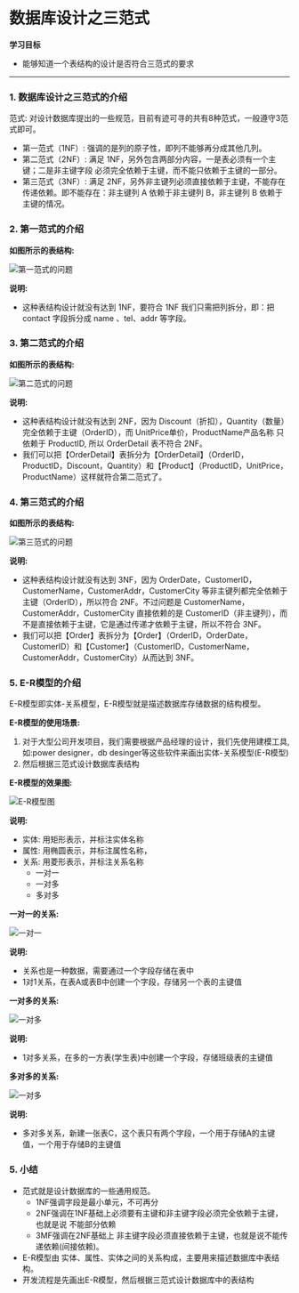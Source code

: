 # 数据库设计之三范式

**学习目标**

* 能够知道一个表结构的设计是否符合三范式的要求

---

### 1. 数据库设计之三范式的介绍

范式: 对设计数据库提出的一些规范，目前有迹可寻的共有8种范式，一般遵守3范式即可。

* 第一范式（1NF）: 强调的是列的原子性，即列不能够再分成其他几列。
* 第二范式（2NF）: 满足 1NF，另外包含两部分内容，一是表必须有一个主键；二是非主键字段 必须完全依赖于主键，而不能只依赖于主键的一部分。
* 第三范式（3NF）: 满足 2NF，另外非主键列必须直接依赖于主键，不能存在传递依赖。即不能存在：非主键列 A 依赖于非主键列 B，非主键列 B 依赖于主键的情况。

### 2. 第一范式的介绍

**如图所示的表结构:**

![第一范式的问题](/mysqlquery/imgs/1nf.png)

**说明:**

* 这种表结构设计就没有达到 1NF，要符合 1NF 我们只需把列拆分，即：把 contact 字段拆分成 name 、tel、addr 等字段。

### 3. 第二范式的介绍

**如图所示的表结构:**

![第二范式的问题](/mysqlquery/imgs/2nf.png)

**说明:**

* 这种表结构设计就没有达到 2NF，因为 Discount（折扣），Quantity（数量）完全依赖于主键（OrderID），而 UnitPrice单价，ProductName产品名称 只依赖于 ProductID, 所以 OrderDetail 表不符合 2NF。
* 我们可以把【OrderDetail】表拆分为【OrderDetail】（OrderID，ProductID，Discount，Quantity）和【Product】（ProductID，UnitPrice，ProductName）这样就符合第二范式了。

### 4. 第三范式的介绍

**如图所示的表结构:**

![第三范式的问题](/mysqlquery/imgs/3nf.png)

**说明:**

* 这种表结构设计就没有达到 3NF，因为 OrderDate，CustomerID，CustomerName，CustomerAddr，CustomerCity 等非主键列都完全依赖于主键（OrderID），所以符合 2NF。不过问题是 CustomerName，CustomerAddr，CustomerCity 直接依赖的是 CustomerID（非主键列），而不是直接依赖于主键，它是通过传递才依赖于主键，所以不符合 3NF。
* 我们可以把【Order】表拆分为【Order】（OrderID，OrderDate，CustomerID）和【Customer】（CustomerID，CustomerName，CustomerAddr，CustomerCity）从而达到 3NF。

### 5. E-R模型的介绍

E-R模型即实体-关系模型，E-R模型就是描述数据库存储数据的结构模型。

**E-R模型的使用场景:**

1. 对于大型公司开发项目，我们需要根据产品经理的设计，我们先使用建模工具, 如:power designer，db desinger等这些软件来画出实体-关系模型\(E-R模型\)
2. 然后根据三范式设计数据库表结构

**E-R模型的效果图:**

![E-R模型图](/mysqlquery/imgs/E-R模型图.png)

**说明:**

* 实体: 用矩形表示，并标注实体名称
* 属性: 用椭圆表示，并标注属性名称，
* 关系: 用菱形表示，并标注关系名称
  * 一对一
  * 一对多
  * 多对多

**一对一的关系:**

![一对一](/mysqlquery/imgs/1对1.png)

**说明:**

* 关系也是一种数据，需要通过一个字段存储在表中
* 1对1关系，在表A或表B中创建一个字段，存储另一个表的主键值

**一对多的关系:**

![一对多](/mysqlquery/imgs/1对多.png)

**说明:**

* 1对多关系，在多的一方表\(学生表\)中创建一个字段，存储班级表的主键值

**多对多的关系:**

![一对多](/mysqlquery/imgs/多对多.png)

**说明:**

* 多对多关系，新建一张表C，这个表只有两个字段，一个用于存储A的主键值，一个用于存储B的主键值

### 5. 小结

* 范式就是设计数据库的一些通用规范。
  * 1NF强调字段是最小单元，不可再分
  * 2NF强调在1NF基础上必须要有主键和非主键字段必须完全依赖于主键，也就是说 不能部分依赖
  * 3MF强调在2NF基础上 非主键字段必须直接依赖于主键，也就是说不能传递依赖\(间接依赖\)。
* E-R模型由 实体、属性、实体之间的关系构成，主要用来描述数据库中表结构。
* 开发流程是先画出E-R模型，然后根据三范式设计数据库中的表结构



